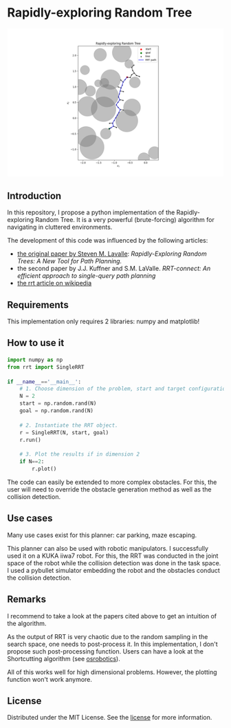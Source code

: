 # Rapidly-exploring Random Tree

![img1](img/RRT.png)

## Introduction

In this repository, I propose a python implementation of the Rapidly-exploring Random Tree. It is a very powerful (brute-forcing) algorithm for navigating in cluttered environments.

The development of this code was influenced by the following articles:
* [the original paper by Steven M. Lavalle](https://msl.cs.illinois.edu/~lavalle/papers/Lav98c.pdf): *Rapidly-Exploring Random Trees: A New Tool for Path Planning.*
* the second paper by J.J. Kuffner and S.M. LaValle. *RRT-connect: An efficient approach to single-query path planning*
* [the rrt article on wikipedia](https://en.wikipedia.org/wiki/Rapidly-exploring_random_tree)


## Requirements

This implementation only requires 2 libraries: numpy and matplotlib!

## How to use it

```python
import numpy as np
from rrt import SingleRRT

if __name__=='__main__':
    # 1. Choose dimension of the problem, start and target configurations.
    N = 2
    start = np.random.rand(N)
    goal = np.random.rand(N)

    # 2. Instantiate the RRT object.
    r = SingleRRT(N, start, goal)
    r.run()

    # 3. Plot the results if in dimension 2
    if N==2:
        r.plot()
```

The code can easily be extended to more complex obstacles. For this, the user will need to override the obstacle generation method as well as the collision detection.

## Use cases

Many use cases exist for this planner: car parking, maze escaping.

This planner can also be used with robotic manipulators. I successfully used it on a KUKA iiwa7 robot. For this, the RRT was conducted in the joint space of the robot while the collision detection was done in the task space. I used a pybullet simulator embedding the robot and the obstacles conduct the collision detection.


## Remarks

I recommend to take a look at the papers cited above to get an intuition of the algorithm.

As the output of RRT is very chaotic due to the random sampling in the search space, one needs to post-process it. In this implementation, I don't propose such post-processing function. Users can have a look at the Shortcutting algorithm (see [osrobotics](https://www.osrobotics.org/osr/planning/post_processing.html)).

All of this works well for high dimensional problems. However, the plotting function won't work anymore.


## License

Distributed under the MIT License. See the [license](LICENSE) for more information.